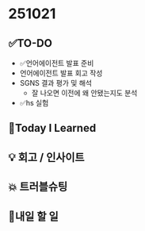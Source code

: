 # 251021
## ✅TO-DO
- ✅언어에이전트 발표 준비
- 언어에이전트 발표 회고 작성 
- SGNS 결과 평가 및 해석
    - 잘 나오면 이전에 왜 안됐는지도 분석 
- ✅hs 실험 

## 📌Today I Learned

## 💡 회고 / 인사이트

## 💥 트러블슈팅

## 🍩내일 할 일 